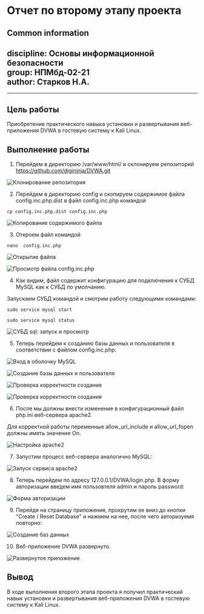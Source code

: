 # **Отчет по второму этапу проекта**
## **Common information**
discipline: Основы информационной безопасности  
group: НПМбд-02-21  
author: Старков Н.А.
---
---
## **Цель работы**

Приобретение практического навыка установки и развертывания веб-приложения DVWA в гостевую систему к Kali Linux.

## **Выполнение работы**

1) Перейдем в директорию /var/www/html/ и склонируем репозиторий https://github.com/digininja/DVWA.git

![Клонирование репозитория](image/1.png)

2) Перейдем в директорию config и скопируем содержимое файла config.inc.php.dist в файл 
config.inc.php командой

```
cp config.inc.php.dist config.inc.php
```

![Копирование содержимого файла](image/2.png)

3) Откроем файл командой

```
nano  config.inc.php
```

![Открытие файла](image/3.png)

![Просмотр файла config.inc.php](image/4.png)

4) Как видим, файл содержит конфигурацию для подключения к СУБД MySQL как к СУБД по умолчанию.

Запускаем СУБД командой и смотрим работу следующими командами:

```
sudo service mysql start
```

```
sudo service mysql status
```

![СУБД sql: запуск и просмотр](image/5.png)

5) Теперь перейдем к созданию базы данных и пользователя в соответствии с файлом config.inc.php:

![Вход в оболочку MySQL](image/6.png)

![Создание базы данных и пользователя](image/7.png)

![Проверка корректности создания](image/8.png)

![Проверка корректности создания](image/9.png)

6) После мы должны внести изменение в конфигурационный файл php.ini веб-сервера apache2.

Для корректной работы переменные allow_url_include и allow_url_fopen должны иметь значение On.

![Настройка apache2](image/10.png)

7) Запустим процесс веб-сервера аналогично MySQL: 

![Запуск сервиса apache2](image/11.png)

8) Теперь перейдем по адресу 127.0.0.1/DVWA/login.php. В форму авторизации введем  имя пользовтеля admin и пароль password:

![Форма авторизации](image/12.png)

9) Перейдя на страницу приложения, прокрутим ее вниз до кнопки "Create / Reset Database" и нажмем на нее, после чего авторизуемя повторно:

![Создание баз данных](image/13.png)

10) Веб-приложение DVWA развернуто.

![Развернутое приложение](image/14.png)

## **Вывод**

В ходе выполнения второго этапа проекта я получил практический навык установки и развертывания веб-приложения DVWA в гостевую систему к Kali Linux.

